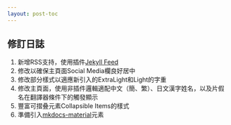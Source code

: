 ```yaml
---
layout: post-toc
---
```


## 修訂日誌
1. 新增RSS支持，使用插件[Jekyll Feed](https://github.com/jekyll/jekyll-feed)
2. 修改以確保主頁面Social Media欄良好居中
3. 修改部分樣式以適應新引入的ExtraLight和Light的字重
4. 修改主頁面，使用非插件邏輯適配中文（簡、繁）、日文漢字姓名，以及片假名在翻譯器條件下的觸發顯示
5. 豐富可摺叠元素Collapsible Items的樣式
6. 準備引入[mkdocs-material](https://squidfunk.github.io/mkdocs-material/)元素